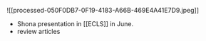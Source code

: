 
![[processed-050F0DB7-0F19-4183-A66B-469E4A41E7D9.jpeg]]
- Shona presentation in [[ECLS]] in June. 
- review articles 
